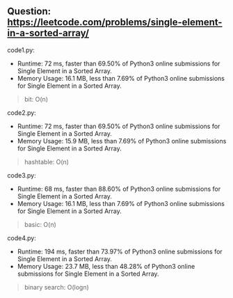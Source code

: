 ## Question: https://leetcode.com/problems/single-element-in-a-sorted-array/

code1.py:
* Runtime: 72 ms, faster than 69.50% of Python3 online submissions for Single Element in a Sorted Array.
* Memory Usage: 16.1 MB, less than 7.69% of Python3 online submissions for Single Element in a Sorted Array.
> bit: O(n)

code2.py:
* Runtime: 72 ms, faster than 69.50% of Python3 online submissions for Single Element in a Sorted Array.
* Memory Usage: 15.9 MB, less than 7.69% of Python3 online submissions for Single Element in a Sorted Array.
> hashtable: O(n)

code3.py:
* Runtime: 68 ms, faster than 88.60% of Python3 online submissions for Single Element in a Sorted Array.
* Memory Usage: 16.1 MB, less than 7.69% of Python3 online submissions for Single Element in a Sorted Array.
> basic: O(n) 

code4.py:
* Runtime: 194 ms, faster than 73.97% of Python3 online submissions for Single Element in a Sorted Array.
* Memory Usage: 23.7 MB, less than 48.28% of Python3 online submissions for Single Element in a Sorted Array.
> binary search: O(logn) 
